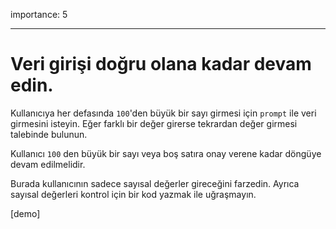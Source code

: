 importance: 5

---

# Veri girişi doğru olana kadar devam edin.

Kullanıcıya her defasında `100`'den büyük bir sayı girmesi için `prompt` ile veri girmesini isteyin. Eğer farklı bir değer girerse tekrardan değer girmesi talebinde bulunun.

Kullanıcı `100` den büyük bir sayı veya boş satıra onay verene kadar döngüye devam edilmelidir. 

Burada kullanıcının sadece sayısal değerler gireceğini farzedin. Ayrıca sayısal değerleri kontrol için bir kod yazmak ile uğraşmayın.

[demo]
